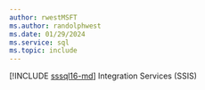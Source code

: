 ```yaml
---
author: rwestMSFT
ms.author: randolphwest
ms.date: 01/29/2024
ms.service: sql
ms.topic: include
---
```


[!INCLUDE [sssql16-md](sssql16-md.md)] Integration Services (SSIS)
